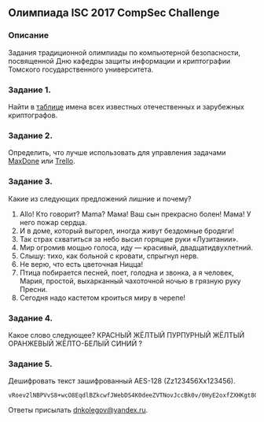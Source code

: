 ## Олимпиада ISC 2017 CompSec Challenge

### Описание

Задания традиционной олимпиады по компьютерной безопасности, посвященной Дню кафедры защиты информации и криптографии Томского государственного университета.

### Задание 1.
Найти в [таблице](names.png) имена всех известных отечественных и зарубежных криптографов.

### Задание 2.
Определить, что лучше использовать для управления задачами [MaxDone](http://www.micromiles.co/maxdone/ru/) или [Trello](https://trello.com/b/dfK5Gedz).

### Задание 3.
Какие из следующих предложений лишние и почему?
1. Allo! Кто говорит? Mama? Мама! Ваш сын прекрасно болен! Мама! У него пожар сердца.
2. И в доме, который выгорел, иногда живут бездомные бродяги!
3. Так страх схватиться за небо высил горящие руки «Лузитании».
4. Мир огромив мощью голоса, иду — красивый, двадцатидвухлетний.
5. Слышу: тихо, как больной с кровати, спрыгнул нерв.
6. Не верю, что есть цветочная Ницца!
7. Птица побирается песней, поет, голодна и звонка, а я человек, Мария, простой, выхарканный чахоточной ночью в грязную руку Пресни.
8. Сегодня надо кастетом кроиться миру в черепе!

### Задание 4.
Какое слово следующее?
КРАСНЫЙ ЖЁЛТЫЙ ПУРПУРНЫЙ ЖЁЛТЫЙ ОРАНЖЕВЫЙ ЖЁЛТО-БЕЛЫЙ СИНИЙ ?

### Задание 5.
Дешифровать текст зашифрованный AES-128 (Zz123456Xx123456).
```
vRoev2lNBPVvS8+wcO8EqdlBZkcwfJWebDS4K0deeZVTNovJccBk0v/0HyE2oxfZXHKgt80PwVsa4FVukm1ZZwUMmr+Vy7o2qbGOe7ybHHMXcL9Z6othLz5Yqqmgsmn56aflQ7Fvff8kPOdHQreOUkpT9bz3Durdu2wfTtJ5Wmcf3FuO2J6iKAYC5csqhG60MH1gY+Cqa52Zqlvs3PkQrmUKlAPuhGdiIb8s+nvHG1k=
```

Ответы присылать dnkolegov@yandex.ru.


